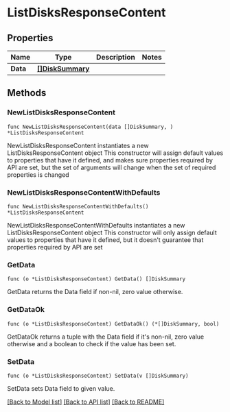 # ListDisksResponseContent

## Properties

Name | Type | Description | Notes
------------ | ------------- | ------------- | -------------
**Data** | [**[]DiskSummary**](DiskSummary.md) |  | 

## Methods

### NewListDisksResponseContent

`func NewListDisksResponseContent(data []DiskSummary, ) *ListDisksResponseContent`

NewListDisksResponseContent instantiates a new ListDisksResponseContent object
This constructor will assign default values to properties that have it defined,
and makes sure properties required by API are set, but the set of arguments
will change when the set of required properties is changed

### NewListDisksResponseContentWithDefaults

`func NewListDisksResponseContentWithDefaults() *ListDisksResponseContent`

NewListDisksResponseContentWithDefaults instantiates a new ListDisksResponseContent object
This constructor will only assign default values to properties that have it defined,
but it doesn't guarantee that properties required by API are set

### GetData

`func (o *ListDisksResponseContent) GetData() []DiskSummary`

GetData returns the Data field if non-nil, zero value otherwise.

### GetDataOk

`func (o *ListDisksResponseContent) GetDataOk() (*[]DiskSummary, bool)`

GetDataOk returns a tuple with the Data field if it's non-nil, zero value otherwise
and a boolean to check if the value has been set.

### SetData

`func (o *ListDisksResponseContent) SetData(v []DiskSummary)`

SetData sets Data field to given value.



[[Back to Model list]](../README.md#documentation-for-models) [[Back to API list]](../README.md#documentation-for-api-endpoints) [[Back to README]](../README.md)


